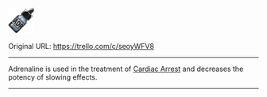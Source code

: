 ![image.png\|200](./Adrenaline%20-%20Attachments/6718845db30472d958dd7c5c.png)

Original URL: https://trello.com/c/seoyWFV8

---

Adrenaline is used in the treatment of [Cardiac Arrest](../Heart/Cardiac%20Arrest.md) and decreases the potency of slowing effects.

---

